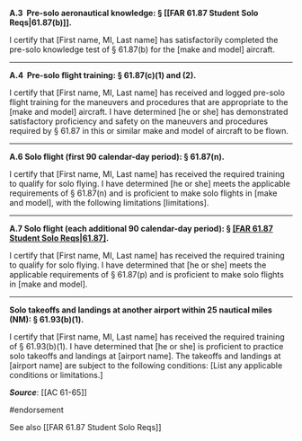 **A.3  Pre-solo aeronautical knowledge: § [[FAR 61.87 Student Solo Reqs|61.87(b)]].**

I certify that \[First name, MI, Last name\] has satisfactorily completed the pre-solo knowledge test of § 61.87(b) for the \[make and model\] aircraft.

---

**A.4  Pre-solo flight training: § 61.87(c)(1) and (2).**

I certify that \[First name, MI, Last name\] has received and logged pre-solo flight training for the maneuvers and procedures that are appropriate to the \[make and model\] aircraft. I have determined \[he or she\] has demonstrated satisfactory proficiency and safety on the maneuvers and procedures required by § 61.87 in this or similar make and model of aircraft to be flown.

---

**A.6 Solo flight (first 90 calendar-day period): § 61.87(n).**

I certify that \[First name, MI, Last name\] has received the required training to qualify for solo flying. I have determined \[he or she\] meets the applicable requirements of § 61.87(n) and is proficient to make solo flights in \[make and model\], with the following limitations \[limitations\].

---

**A.7 Solo flight (each additional 90 calendar-day period): § [[FAR 61.87 Student Solo Reqs|61.87]](p).**

I certify that \[First name, MI, Last name\] has received the required training to qualify for
solo flying. I have determined that \[he or she\] meets the applicable requirements of
§ 61.87(p) and is proficient to make solo flights in \[make and model\].

---

**Solo takeoffs and landings at another airport within 25 nautical miles (NM): § 61.93(b)(1).**

I certify that \[First name, MI, Last name\] has received the required training of § 61.93(b)(1). I have determined that \[he or she\] is proficient to practice solo takeoffs and landings at \[airport name\]. The takeoffs and landings at \[airport name\] are subject to the following conditions: \[List any applicable conditions or limitations.\]

***Source***: [[AC 61-65]]

#endorsement 

See also [[FAR 61.87 Student Solo Reqs]]

